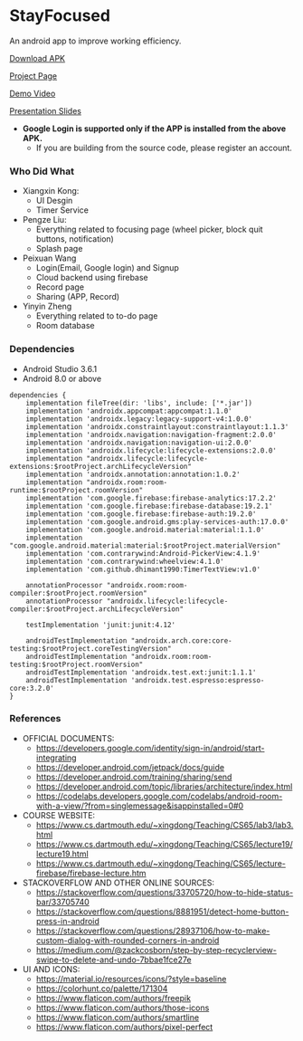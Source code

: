 # StayFocused
<p>An android app to improve working efficiency.</p>

[Download APK](https://github.com/lpzjerry/StayFocused/raw/master/StayFocused.apk)

[Project Page](https://home.cs.dartmouth.edu/~pengze/stayfocused/)

[Demo Video](https://drive.google.com/file/d/1WkFBHc92XS_Vd6gbQXKYVTEBVcokjeWZ/view?usp=sharing)

[Presentation Slides](https://docs.google.com/presentation/d/1ZcgcSsIzi2mrQFcibeShEOm1aVltDKFl9QIc48U9g8U/edit?usp=sharing)

- **Google Login is supported only if the APP is installed from the above APK.**
	- If you are building from the source code, please register an account.

### Who Did What
- Xiangxin Kong:
	- UI Desgin
	- Timer Service
- Pengze Liu:
	- Everything related to focusing page (wheel picker, block quit buttons, notification)
	- Splash page
- Peixuan Wang
	- Login(Email, Google login) and Signup
	- Cloud backend using firebase
	- Record page
	- Sharing (APP, Record)
- Yinyin Zheng
	- Everything related to to-do page
	- Room database

### Dependencies
- Android Studio 3.6.1
- Android 8.0 or above
```
dependencies {
    implementation fileTree(dir: 'libs', include: ['*.jar'])
    implementation 'androidx.appcompat:appcompat:1.1.0'
    implementation 'androidx.legacy:legacy-support-v4:1.0.0'
    implementation 'androidx.constraintlayout:constraintlayout:1.1.3'
    implementation 'androidx.navigation:navigation-fragment:2.0.0'
    implementation 'androidx.navigation:navigation-ui:2.0.0'
    implementation 'androidx.lifecycle:lifecycle-extensions:2.0.0'
    implementation "androidx.lifecycle:lifecycle-extensions:$rootProject.archLifecycleVersion"
    implementation 'androidx.annotation:annotation:1.0.2'
    implementation "androidx.room:room-runtime:$rootProject.roomVersion"
    implementation 'com.google.firebase:firebase-analytics:17.2.2'
    implementation 'com.google.firebase:firebase-database:19.2.1'
    implementation 'com.google.firebase:firebase-auth:19.2.0'
    implementation 'com.google.android.gms:play-services-auth:17.0.0'
    implementation 'com.google.android.material:material:1.1.0'
    implementation "com.google.android.material:material:$rootProject.materialVersion"
    implementation 'com.contrarywind:Android-PickerView:4.1.9'
    implementation 'com.contrarywind:wheelview:4.1.0'
    implementation 'com.github.dhimant1990:TimerTextView:v1.0'
    
    annotationProcessor "androidx.room:room-compiler:$rootProject.roomVersion"
    annotationProcessor "androidx.lifecycle:lifecycle-compiler:$rootProject.archLifecycleVersion"
    
    testImplementation 'junit:junit:4.12'
    
    androidTestImplementation "androidx.arch.core:core-testing:$rootProject.coreTestingVersion"
    androidTestImplementation "androidx.room:room-testing:$rootProject.roomVersion"
    androidTestImplementation 'androidx.test.ext:junit:1.1.1'
    androidTestImplementation 'androidx.test.espresso:espresso-core:3.2.0'
}
```

### References
- OFFICIAL DOCUMENTS:
	- https://developers.google.com/identity/sign-in/android/start-integrating
	- https://developer.android.com/jetpack/docs/guide
	- https://developer.android.com/training/sharing/send
	- https://developer.android.com/topic/libraries/architecture/index.html
	- https://codelabs.developers.google.com/codelabs/android-room-with-a-view/?from=singlemessage&isappinstalled=0#0
- COURSE WEBSITE:
	- https://www.cs.dartmouth.edu/~xingdong/Teaching/CS65/lab3/lab3.html
	- https://www.cs.dartmouth.edu/~xingdong/Teaching/CS65/lecture19/lecture19.html
	- https://www.cs.dartmouth.edu/~xingdong/Teaching/CS65/lecture-firebase/firebase-lecture.htm
- STACKOVERFLOW AND OTHER ONLINE SOURCES:
	- https://stackoverflow.com/questions/33705720/how-to-hide-status-bar/33705740
	- https://stackoverflow.com/questions/8881951/detect-home-button-press-in-android
	- https://stackoverflow.com/questions/28937106/how-to-make-custom-dialog-with-rounded-corners-in-android
	- https://medium.com/@zackcosborn/step-by-step-recyclerview-swipe-to-delete-and-undo-7bbae1fce27e
- UI AND ICONS:
	- https://material.io/resources/icons/?style=baseline
	- https://colorhunt.co/palette/171304
	- https://www.flaticon.com/authors/freepik
	- https://www.flaticon.com/authors/those-icons
	- https://www.flaticon.com/authors/smartline
	- https://www.flaticon.com/authors/pixel-perfect
